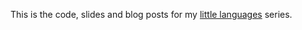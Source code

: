 This is the code, slides and blog posts for my [little languages](https://dlaing.org/little-languages) series.
